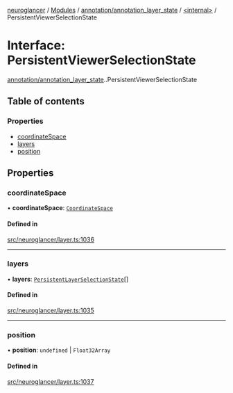[neuroglancer](../README.md) / [Modules](../modules.md) / [annotation/annotation\_layer\_state](../modules/annotation_annotation_layer_state.md) / [<internal\>](../modules/annotation_annotation_layer_state._internal_.md) / PersistentViewerSelectionState

# Interface: PersistentViewerSelectionState

[annotation/annotation_layer_state](../modules/annotation_annotation_layer_state.md).[<internal>](../modules/annotation_annotation_layer_state._internal_.md).PersistentViewerSelectionState

## Table of contents

### Properties

- [coordinateSpace](annotation_annotation_layer_state._internal_.PersistentViewerSelectionState.md#coordinatespace)
- [layers](annotation_annotation_layer_state._internal_.PersistentViewerSelectionState.md#layers)
- [position](annotation_annotation_layer_state._internal_.PersistentViewerSelectionState.md#position)

## Properties

### coordinateSpace

• **coordinateSpace**: [`CoordinateSpace`](annotation_annotation_layer_state._internal_.CoordinateSpace.md)

#### Defined in

[src/neuroglancer/layer.ts:1036](https://github.com/ActiveBrainAtlas2/neuroglancer/blob/1beb5d34/src/neuroglancer/layer.ts#L1036)

___

### layers

• **layers**: [`PersistentLayerSelectionState`](annotation_annotation_layer_state._internal_.PersistentLayerSelectionState.md)[]

#### Defined in

[src/neuroglancer/layer.ts:1035](https://github.com/ActiveBrainAtlas2/neuroglancer/blob/1beb5d34/src/neuroglancer/layer.ts#L1035)

___

### position

• **position**: `undefined` \| `Float32Array`

#### Defined in

[src/neuroglancer/layer.ts:1037](https://github.com/ActiveBrainAtlas2/neuroglancer/blob/1beb5d34/src/neuroglancer/layer.ts#L1037)

